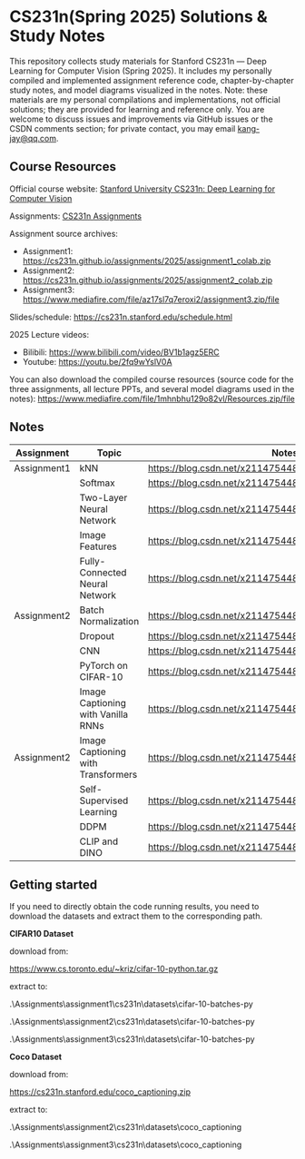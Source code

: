 # CS231n(Spring 2025) Solutions & Study Notes

This repository collects study materials for Stanford CS231n — Deep Learning for Computer Vision (Spring 2025). It includes my personally compiled and implemented assignment reference code, chapter-by-chapter study notes, and model diagrams visualized in the notes. Note: these materials are my personal compilations and implementations, not official solutions; they are provided for learning and reference only. You are welcome to discuss issues and improvements via GitHub issues or the CSDN comments section; for private contact, you may email [kang-jay@qq.com](mailto:kang-jay@qq.com).

## Course Resources 

Official course website: [Stanford University CS231n: Deep Learning for Computer Vision](https://cs231n.stanford.edu/)

Assignments: [CS231n Assignments](https://cs231n.stanford.edu/assignments.html)

Assignment source archives:

- Assignment1: <https://cs231n.github.io/assignments/2025/assignment1_colab.zip>
- Assignment2: <https://cs231n.github.io/assignments/2025/assignment2_colab.zip>
- Assignment3: <https://www.mediafire.com/file/az17sl7q7eroxi2/assignment3.zip/file>

Slides/schedule: <https://cs231n.stanford.edu/schedule.html>

2025 Lecture videos:

- Bilibili: <https://www.bilibili.com/video/BV1b1agz5ERC>
- Youtube: <https://youtu.be/2fq9wYslV0A> 

You can also download the compiled course resources (source code for the three assignments, all lecture PPTs, and several model diagrams used in the notes): <https://www.mediafire.com/file/1mhnbhu129o82vl/Resources.zip/file>

## Notes

| Assignment  | Topic                              | Notes                                                        |
| ----------- | ---------------------------------- | ------------------------------------------------------------ |
| Assignment1 | kNN                                | <https://blog.csdn.net/x2114754480/article/details/149572662> |
|             | Softmax                            | <https://blog.csdn.net/x2114754480/article/details/149689949> |
|             | Two-Layer Neural Network           | <https://blog.csdn.net/x2114754480/article/details/149866392> |
|             | Image Features                     | <https://blog.csdn.net/x2114754480/article/details/152214887> |
|             | Fully-Connected Neural Network     | <https://blog.csdn.net/x2114754480/article/details/149941584> |
| Assignment2 | Batch Normalization                | <https://blog.csdn.net/x2114754480/article/details/150061156> |
|             | Dropout                            | <https://blog.csdn.net/x2114754480/article/details/150119299> |
|             | CNN                                | <https://blog.csdn.net/x2114754480/article/details/150401794> |
|             | PyTorch on CIFAR-10                | <https://blog.csdn.net/x2114754480/article/details/150459008> |
|             | Image Captioning with Vanilla RNNs | <https://blog.csdn.net/x2114754480/article/details/150938350> |
| Assignment2 | Image Captioning with Transformers | <https://blog.csdn.net/x2114754480/article/details/151654125> |
|             | Self-Supervised Learning           | <https://blog.csdn.net/x2114754480/article/details/151694699> |
|             | DDPM                               | <https://blog.csdn.net/x2114754480/article/details/151864627> |
|             | CLIP and DINO                      | <https://blog.csdn.net/x2114754480/article/details/151946399> |

## Getting started

If you need to directly obtain the code running results, you need to download the datasets and extract them to the corresponding path.

**CIFAR10 Dataset**

download from: 

<https://www.cs.toronto.edu/~kriz/cifar-10-python.tar.gz>

extract to:

.\Assignments\assignment1\cs231n\datasets\cifar-10-batches-py

.\Assignments\assignment2\cs231n\datasets\cifar-10-batches-py

.\Assignments\assignment3\cs231n\datasets\cifar-10-batches-py

**Coco Dataset**

download from: 

<https://cs231n.stanford.edu/coco_captioning.zip>

extract to:

.\Assignments\assignment2\cs231n\datasets\coco_captioning

.\Assignments\assignment3\cs231n\datasets\coco_captioning
